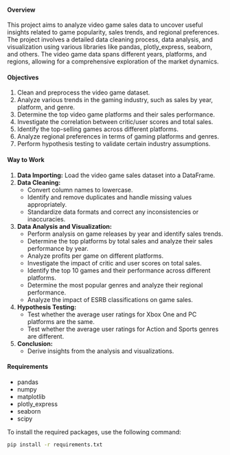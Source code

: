 #### Overview

This project aims to analyze video game sales data to uncover useful insights related to game popularity, sales trends, and regional preferences. The project involves a detailed data cleaning process, data analysis, and visualization using various libraries like pandas, plotly_express, seaborn, and others. The video game data spans different years, platforms, and regions, allowing for a comprehensive exploration of the market dynamics.

#### Objectives

1. Clean and preprocess the video game dataset.
2. Analyze various trends in the gaming industry, such as sales by year, platform, and genre.
3. Determine the top video game platforms and their sales performance.
4. Investigate the correlation between critic/user scores and total sales.
5. Identify the top-selling games across different platforms.
6. Analyze regional preferences in terms of gaming platforms and genres.
7. Perform hypothesis testing to validate certain industry assumptions.

#### Way to Work

1. **Data Importing:** Load the video game sales dataset into a DataFrame.
2. **Data Cleaning:**
    - Convert column names to lowercase.
    - Identify and remove duplicates and handle missing values appropriately.
    - Standardize data formats and correct any inconsistencies or inaccuracies.
3. **Data Analysis and Visualization:**
    - Perform analysis on game releases by year and identify sales trends.
    - Determine the top platforms by total sales and analyze their sales performance by year.
    - Analyze profits per game on different platforms.
    - Investigate the impact of critic and user scores on total sales.
    - Identify the top 10 games and their performance across different platforms.
    - Determine the most popular genres and analyze their regional performance.
    - Analyze the impact of ESRB classifications on game sales.
4. **Hypothesis Testing:**
    - Test whether the average user ratings for Xbox One and PC platforms are the same.
    - Test whether the average user ratings for Action and Sports genres are different.
5. **Conclusion:**
    - Derive insights from the analysis and visualizations.

#### Requirements

- pandas
- numpy
- matplotlib
- plotly_express
- seaborn
- scipy

To install the required packages, use the following command:

```bash
pip install -r requirements.txt
```